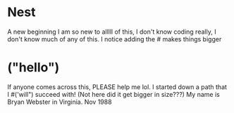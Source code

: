 # Nest
A new beginning
I am so new to alllll of this, I don't know coding really, I don't know much of any of this. I notice adding the # makes things bigger
# ("hello")
If anyone comes across this, PLEASE help me lol.
I started down a path that I #('will") succeed with! (Not here did it get bigger in size???)
My name is Bryan Webster in Virginia. Nov 1988
